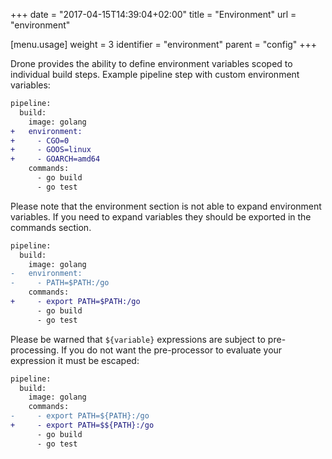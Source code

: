 +++
date = "2017-04-15T14:39:04+02:00"
title = "Environment"
url = "environment"

[menu.usage]
  weight = 3
  identifier = "environment"
  parent = "config"
+++

Drone provides the ability to define environment variables scoped to individual build steps. Example pipeline step with custom environment variables:

```diff
pipeline:
  build:
    image: golang
+   environment:
+     - CGO=0
+     - GOOS=linux
+     - GOARCH=amd64
    commands:
      - go build
      - go test
```

Please note that the environment section is not able to expand environment variables. If you need to expand variables they should be exported in the commands section.

```diff
pipeline:
  build:
    image: golang
-   environment:
-     - PATH=$PATH:/go
    commands:
+     - export PATH=$PATH:/go
      - go build
      - go test
```

Please be warned that `${variable}` expressions are subject to pre-processing. If you do not want the pre-processor to evaluate your expression it must be escaped:

```diff
pipeline:
  build:
    image: golang
    commands:
-     - export PATH=${PATH}:/go
+     - export PATH=$${PATH}:/go
      - go build
      - go test
```

<!--
# String Substitution

Drone provides the ability to substitute environment variables at runtime. This gives us the ability to use dynamic build or commit details in our pipeline configuration.

Example commit substitution:

```diff
pipeline:
  docker:
    image: plugins/docker
+   tags: ${DRONE_COMMIT_SHA}
```

Example tag substitution:

```diff
pipeline:
  docker:
    image: plugins/docker
+   tags: ${DRONE_TAG}
```

# String Operations

Drone also emulates bash string operations. This gives us the ability to manipulate the strings prior to substitution. Example use cases might include substring and stripping prefix or suffix values.

OPERATION             | DESC
----------------------|---------------------------------------------------------
`${param}`            | parameter substitution
`${param,}`           | parameter substitution with lowercase first char
`${param,,}`          | parameter substitution with lowercase
`${param^}`           | parameter substitution with uppercase first char
`${param^^}`          | parameter substitution with uppercase
`${param:pos}`        | parameter substitution with substring
`${param:pos:len}`    | parameter substitution with substring and length
`${param=default}`    | parameter substitution with default
`${param##prefix}`    | parameter substitution with prefix removal
`${param%%suffix}`    | parameter substitution with suffix removal
`${param/old/new}`    | parameter substitution with find and replace

Example variable substitution with substring:

```diff
pipeline:
  docker:
    image: plugins/docker
+   tags: ${DRONE_COMMIT_SHA:0:8}
```

Example variable substitution strips `v` prefix from `v.1.0.0`:

```diff
pipeline:
  docker:
    image: plugins/docker
+   tags: ${DRONE_TAG##v}
``` -->
